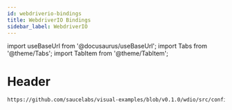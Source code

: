 ```yaml
---
id: webdriverio-bindings
title: WebdriverIO Bindings
sidebar_label: WebdriverIO
---
```


import useBaseUrl from '@docusaurus/useBaseUrl';
import Tabs from '@theme/Tabs';
import TabItem from '@theme/TabItem';

# Header

```bash reference
https://github.com/saucelabs/visual-examples/blob/v0.1.0/wdio/src/configs/wdio.saucelabs.shared.conf.ts#L30-L50
```
